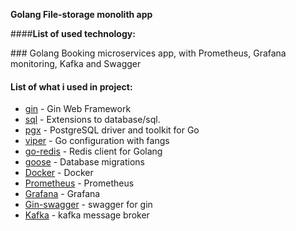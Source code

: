 <b>Golang File-storage monolith app</b>
<p>####<b>List of used technology:</b></p>
### Golang Booking microservices app, with Prometheus, Grafana monitoring, Kafka and Swagger

#### List of what i used in project:
* [gin](https://github.com/gin-gonic/gin) - Gin Web Framework
* [sql](https://pkg.go.dev/database/sql) - Extensions to database/sql.
* [pgx](https://github.com/jackc/pgx) - PostgreSQL driver and toolkit for Go
* [viper](https://github.com/spf13/viper) - Go configuration with fangs
* [go-redis](https://github.com/go-redis/redis) - Redis client for Golang
* [goose](https://github.com/pressly/goose) - Database migrations
* [Docker](https://www.docker.com/) - Docker
* [Prometheus](https://prometheus.io/) - Prometheus
* [Grafana](https://grafana.com/) - Grafana
* [Gin-swagger](https://github.com/swaggo/gin-swagger) - swagger for gin
* [Kafka](https://kafka.apache.org/) - kafka message broker
